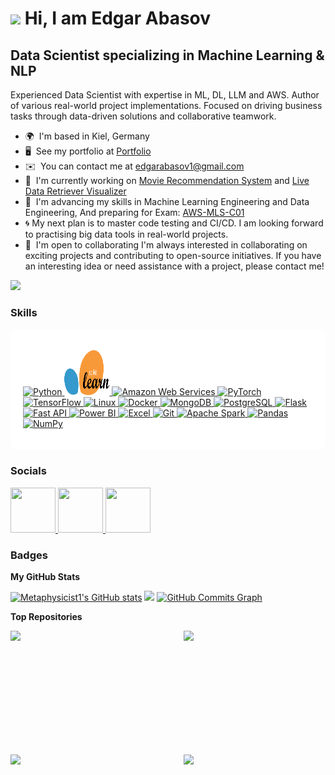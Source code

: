 ![](https://i.gifer.com/APU5.gif) Hi, I am Edgar Abasov
====================================================================================================================================

Data Scientist specializing in Machine Learning & NLP
-----------------------------------------------------

Experienced Data Scientist with expertise in ML, DL, LLM and AWS. Author of various real-world project
implementations. Focused on driving business tasks through data-driven solutions and collaborative teamwork.

* 🌍  I'm based in Kiel, Germany
* 🖥️  See my portfolio at [Portfolio](http://www.datascienceportfol.io/metaphysicist)
* ✉️  You can contact me at [edgarabasov1@gmail.com](mailto:edgarabasov1@gmail.com)
* 🚀  I'm currently working on [Movie Recommendation System](https://github.com/Metaphysicist1/Movie-Recommendation-System) and [Live Data Retriever Visualizer](https://github.com/Metaphysicist1/Live-Data-Retriever-Visualizer)
* 🧠  I'm advancing my skills in Machine Learning Engineering and Data Engineering, And preparing for Exam: [AWS-MLS-C01](https://github.com/Metaphysicist1/AWS-MLS-C01)
* 🌀  My next plan is to master code testing and CI/CD. I am looking forward to practising big data tools in real-world projects.
* 🤝  I'm open to collaborating I'm always interested in collaborating on exciting projects and contributing to open-source initiatives. If you have an interesting idea or need assistance with a project, please contact me!

<a href="https://www.github.com/Metaphysicist1" target="_blank" rel="noreferrer"><img
src="https://img.shields.io/github/followers/Metaphysicist1?logo=github&style=for-the-badge&color=0891b2&labelColor=1c1917" /></a>

### Skills

<div style="background-color: #FFFFFF; padding: 20px; border-radius: 10px;">
<p align="left" ">


   <a href="https://www.python.org/" target="_blank" rel="noreferrer">
    <img src="https://raw.githubusercontent.com/danielcranney/readme-generator/main/public/icons/skills/python-colored.svg" width="72" height="72" alt="Python" />
  </a>
  <a href="https://scikit-learn.org/" target="_blank" rel="noreferrer">
    <img src="https://raw.githubusercontent.com/scikit-learn/scikit-learn/28c0067be976a8fd12f4750d85eb9591abcb7b5d/doc/logos/scikit-learn-logo-without-subtitle.svg" width="72" height="72" alt="Scikit-learn" />
  </a>
  <a href="https://aws.amazon.com" target="_blank" rel="noreferrer">
    <img src="https://raw.githubusercontent.com/danielcranney/readme-generator/main/public/icons/skills/aws-colored.svg" width="72" height="72" alt="Amazon Web Services" />
  </a>
  <a href="https://pytorch.org/" target="_blank" rel="noreferrer">
    <img src="https://raw.githubusercontent.com/danielcranney/readme-generator/main/public/icons/skills/pytorch-colored.svg" width="72" height="72" alt="PyTorch" />
  </a>
  <a href="https://www.tensorflow.org/" target="_blank" rel="noreferrer">
    <img src="https://raw.githubusercontent.com/danielcranney/readme-generator/main/public/icons/skills/tensorflow-colored.svg" width="72" height="72" alt="TensorFlow" />
  </a>
  <a href="https://www.linux.org" target="_blank" rel="noreferrer">
    <img src="https://raw.githubusercontent.com/danielcranney/readme-generator/main/public/icons/skills/linux-colored.svg" width="72" height="72" alt="Linux" />
  </a>
  <a href="https://www.docker.com/" target="_blank" rel="noreferrer">
    <img src="https://raw.githubusercontent.com/danielcranney/readme-generator/main/public/icons/skills/docker-colored.svg" width="72" height="72" alt="Docker" />
  </a>
  <a href="https://www.mongodb.com/" target="_blank" rel="noreferrer">
    <img src="https://raw.githubusercontent.com/danielcranney/readme-generator/main/public/icons/skills/mongodb-colored.svg" width="72" height="72" alt="MongoDB" />
  </a>
  <a href="https://www.postgresql.org/" target="_blank" rel="noreferrer">
    <img src="https://raw.githubusercontent.com/danielcranney/readme-generator/main/public/icons/skills/postgresql-colored.svg" width="72" height="72" alt="PostgreSQL" />
  </a>
  <a href="https://flask.palletsprojects.com/en/2.0.x/" target="_blank" rel="noreferrer">
    <img src="https://raw.githubusercontent.com/danielcranney/readme-generator/main/public/icons/skills/flask-colored.svg" width="72" height="72" alt="Flask" />
  </a>
  <a href="https://fastapi.tiangolo.com/" target="_blank" rel="noreferrer">
    <img src="https://raw.githubusercontent.com/danielcranney/readme-generator/main/public/icons/skills/fastapi-colored.svg" width="72" height="72" alt="Fast API" />
  </a>
  <a href="https://powerbi.microsoft.com/" target="_blank" rel="noreferrer">
    <img src="https://upload.wikimedia.org/wikipedia/commons/c/cf/New_Power_BI_Logo.svg" width="72" height="72" alt="Power BI" />
  </a>
   <a href="https://www.microsoft.com/en-us/microsoft-365/excel" target="_blank" rel="noreferrer">
    <img src="https://upload.wikimedia.org/wikipedia/commons/3/34/Microsoft_Office_Excel_%282019%E2%80%93present%29.svg" width="72" height="72" alt="Excel" />
  </a>
  <a href="https://git-scm.com/" target="_blank" rel="noreferrer">
    <img src="https://raw.githubusercontent.com/danielcranney/readme-generator/main/public/icons/skills/git-colored.svg" width="72" height="72" alt="Git" />
  </a>
  <a href="https://spark.apache.org/" target="_blank" rel="noreferrer">
    <img src="https://upload.wikimedia.org/wikipedia/commons/f/f3/Apache_Spark_logo.svg" width="72" height="72" alt="Apache Spark" />
  </a>
  <a href="https://pandas.pydata.org/" target="_blank" rel="noreferrer" >
    <img src="https://upload.wikimedia.org/wikipedia/commons/e/ed/Pandas_logo.svg" width="72" height="72" alt="Pandas" />
  </a>
  <a href="https://numpy.org/" target="_blank" rel="noreferrer">
    <img src="https://upload.wikimedia.org/wikipedia/commons/3/31/NumPy_logo_2020.svg" width="72" height="72" alt="NumPy" />
  </a>
</p>

</div>

### Socials

<p align="left"> 
  <a href="https://www.github.com/Metaphysicist1" target="_blank" rel="noreferrer"> <picture> <source media="(prefers-color-scheme: dark)" srcset="https://raw.githubusercontent.com/danielcranney/readme-generator/main/public/icons/socials/github-dark.svg" /> <source media="(prefers-color-scheme: light)" srcset="https://raw.githubusercontent.com/danielcranney/readme-generator/main/public/icons/socials/github.svg" /> <img src="https://raw.githubusercontent.com/danielcranney/readme-generator/main/public/icons/socials/github.svg" width="72" height="72"  /> </picture> </a>
  <a href="https://www.linkedin.com/in/edgar-abasov" target="_blank" rel="noreferrer"> <picture> <source media="(prefers-color-scheme: dark)" srcset="https://raw.githubusercontent.com/danielcranney/readme-generator/main/public/icons/socials/linkedin-dark.svg" /> <source media="(prefers-color-scheme: light)" srcset="https://raw.githubusercontent.com/danielcranney/readme-generator/main/public/icons/socials/linkedin.svg" /> <img src="https://raw.githubusercontent.com/danielcranney/readme-generator/main/public/icons/socials/linkedin.svg" width="72" height="72"  /> </picture> </a> 
  <a href="http://www.medium.com/@edgarabasov1" width="72" height="72" target="_blank" rel="noreferrer"> <picture> <source media="(prefers-color-scheme: dark)" srcset="https://raw.githubusercontent.com/danielcranney/readme-generator/main/public/icons/socials/medium-dark.svg" /> <source media="(prefers-color-scheme: light)" srcset="https://raw.githubusercontent.com/danielcranney/readme-generator/main/public/icons/socials/medium.svg" /> <img src="https://raw.githubusercontent.com/danielcranney/readme-generator/main/public/icons/socials/medium.svg" width="72" height="72" /> </picture> </a></p>

### Badges

<b>My GitHub Stats</b>

<a href="http://www.github.com/Metaphysicist1"><img src="https://github-readme-stats.vercel.app/api?username=Metaphysicist1&show_icons=true&hide=&count_private=true&title_color=0891b2&text_color=ffffff&icon_color=0891b2&bg_color=1c1917&hide_border=true&show_icons=true" alt="Metaphysicist1's GitHub stats" /></a>
<a href="http://www.github.com/Metaphysicist1"><img src="https://github-readme-streak-stats.herokuapp.com/?user=Metaphysicist1&stroke=ffffff&background=1c1917&ring=0891b2&fire=0891b2&currStreakNum=ffffff&currStreakLabel=0891b2&sideNums=ffffff&sideLabels=ffffff&dates=ffffff&hide_border=true" /></a>
<a href="http://www.github.com/Metaphysicist1"><img src="https://github-readme-activity-graph.cyclic.app/graph?username=Metaphysicist1&bg_color=1c1917&color=ffffff&line=0891b2&point=ffffff&area_color=1c1917&area=true&hide_border=true&custom_title=GitHub%20Commits%20Graph" alt="GitHub Commits Graph" /></a>

<b>Top Repositories</b>

<div width="100%" align="center"><a href="https://github.com/Metaphysicist1/Customer_Churn_Classification" align="left"><img align="left" width="45%" src="https://github-readme-stats.vercel.app/api/pin/?username=Metaphysicist1&repo=Customer_Churn_Classification&title_color=0891b2&text_color=ffffff&icon_color=0891b2&bg_color=1c1917&hide_border=true&locale=en" /></a><a href="https://github.com/Metaphysicist1/CoverBot" align="right"><img align="right" width="45%" src="https://github-readme-stats.vercel.app/api/pin/?username=Metaphysicist1&repo=CoverBot&title_color=0891b2&text_color=ffffff&icon_color=0891b2&bg_color=1c1917&hide_border=true&locale=en" /></a></div><br /><br /><br /><br /><br /><br />

<br /><br /><br /><br />

<div width="100%" align="center"><a href="https://github.com/Metaphysicist1/ml-zoomcamp" align="left"><img align="left" width="45%" src="https://github-readme-stats.vercel.app/api/pin/?username=Metaphysicist1&repo=ml-zoomcamp&title_color=0891b2&text_color=ffffff&icon_color=0891b2&bg_color=1c1917&hide_border=true&locale=en" /></a><a href="https://github.com/Metaphysicist1/Fine-tuning-NER-for-En" align="right"><img align="right" width="45%" src="https://github-readme-stats.vercel.app/api/pin/?username=Metaphysicist1&repo=Fine-tuning-NER-for-En&title_color=0891b2&text_color=ffffff&icon_color=0891b2&bg_color=1c1917&hide_border=true&locale=en" /></a></div>
